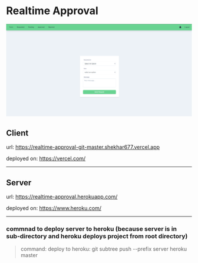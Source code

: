 # Realtime Approval

![Preview](./image.png "Realtime Approval")


## Client

url: https://realtime-approval-git-master.shekhar677.vercel.app

deployed on: https://vercel.com/

---

## Server

url: https://realtime-approval.herokuapp.com/

deployed on: https://www.heroku.com/

---

### commnad to deploy server to heroku (because server is in sub-directory and heroku deploys project from root directory)

> command: deploy to heroku: git subtree push --prefix server heroku master